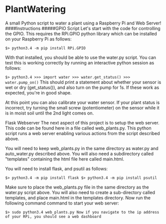 # PlantWatering
A small Python script to water a plant using a Raspberry Pi and Web Server!
####Instructions
#####GPIO Script
Let's start with the code for controlling the GPIO. This requires the RPi.GPIO python library which can be installed on your Raspberry Pi as follows:

`$> python3.4 -m pip install RPi.GPIO`

With that installed, you should be able to use the water.py script. You can test this is working correctly by running an interactive python session as follows:

`$> python3.4 >>> import water >>> water.get_status() >>> water.pump_on()` This should print a statement about whether your sensor is wet or dry (get_status()), and also turn on the pump for 1s. If these work as expected, you're in good shape.

At this point you can also calibrate your water sensor. If your plant status is incorrect, try turning the small screw (potentiometer) on the sensor while it is in moist soil until the 2nd light comes on.

Flask Webserver
The next aspect of this project is to setup the web server. This code can be found here in a file called web_plants.py. This python script runs a web server enabling various actions from the script described above.

You will need to keep web_plants.py in the same directory as water.py and auto_water.py described above. You will also need a subdirectory called "templates" containing the html file here called main.html.

You will need to install flask, and psutil as follows:

`$> python3.4 -m pip install flask $> python3.4 -m pip install psutil`

Make sure to place the web_plants.py file in the same directory as the water.py script above. You will also need to create a sub-directory called templates, and place main.html in the templates directory. Now run the following command command to start your web server:

`$> sudo python3.4 web_plants.py Now if you navigate to the ip address of your RPi, you should see a web dashboard`
